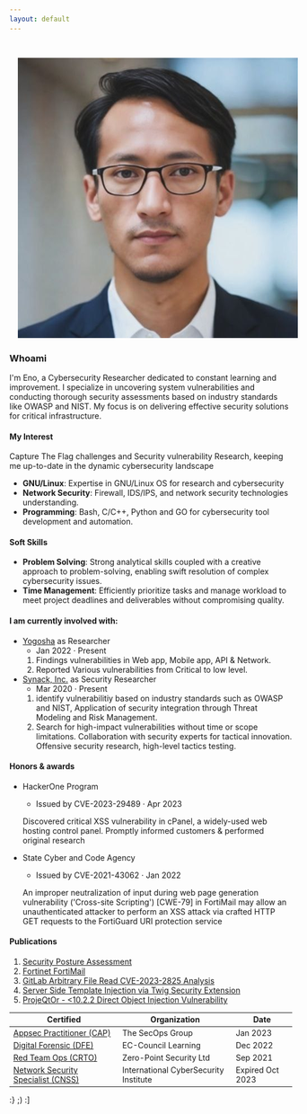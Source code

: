 ```yaml
---
layout: default
---
```


<img class="profile-picture" src="MyProfile.jpg" style="margin: 30px 0 0 15px;">

### Whoami

I'm Eno, a Cybersecurity Researcher dedicated to constant learning and improvement. I specialize in uncovering system vulnerabilities and conducting thorough security assessments based on industry standards like OWASP and NIST. My focus is on delivering effective security solutions for critical infrastructure.

#### My Interest
Capture The Flag challenges and Security vulnerability Research, keeping me up-to-date in the dynamic cybersecurity landscape
- **GNU/Linux**: Expertise in GNU/Linux OS for research and cybersecurity 
- **Network Security**: Firewall, IDS/IPS, and network security technologies understanding.
- **Programming**: Bash, C/C++, Python and GO for cybersecurity tool development and automation.

#### Soft Skills
- **Problem Solving**: Strong analytical skills coupled with a creative approach to problem-solving, enabling swift resolution of complex cybersecurity issues.
- **Time Management**: Efficiently prioritize tasks and manage workload to meet project deadlines and deliverables without compromising quality.

#### I am currently involved with:
- [Yogosha](https://www.yogosha.com/) as Researcher
  - Jan 2022 · Present
   1. Findings vulnerabilities in Web app, Mobile app, API & Network.
   2. Reported Various vulnerabilities from Critical to low level.
- [Synack, Inc.](https://www.synack.com/red-team/) as Security Researcher
  - Mar 2020 · Present
   1. identify vulnerabilitiy based on industry standards such as OWASP and NIST, Application of security integration through Threat Modeling and Risk Management.
   2. Search for high-impact vulnerabilities without time or scope limitations. Collaboration with security experts for tactical innovation. Offensive security research, high-level tactics testing.

#### Honors & awards

- HackerOne Program
  - Issued by CVE-2023-29489 · Apr 2023
  
  Discovered critical XSS vulnerability in cPanel, a widely-used web hosting
control panel. Promptly informed customers & performed original research

- State Cyber and Code Agency
  - Issued by CVE-2021-43062 · Jan 2022
  
  An improper neutralization of input during web page generation vulnerability ('Cross-site Scripting') [CWE-79] in FortiMail may allow an unauthenticated attacker to perform an XSS attack via crafted HTTP GET requests to the FortiGuard URI protection service

#### Publications

1. [Security Posture Assessment](https://z0rs.github.io/articles/Security-Posture-Assessment/)
2. [Fortinet FortiMail](https://z0rs.github.io/articles/Fortinet-FortiMail/)
3. [GitLab Arbitrary File Read CVE-2023-2825 Analysis](https://labs.watchtowr.com/gitlab-arbitrary-file-read-gitlab-cve-2023-2825-analysis/)
4. [Server Side Template Injection via Twig Security Extension](https://z0rs.github.io/blog/Server-Side-Template-Injection/)
5. [ProjeQtOr - <10.2.2 Direct Object Injection Vulnerability](https://labs.watchtowr.com/projeqtor-10-2-2-direct-object-injection-vulnerability/)
   
Certified | Organization | Date
-----|-------|--------
[Appsec Practitioner (CAP)](https://pbs.twimg.com/media/FleEzr8aEAIZ9TB?format=png&name=900x900) | The SecOps Group | Jan 2023
[Digital Forensic (DFE)](https://pbs.twimg.com/media/FlXICtpaAAEP1Fd?format=jpg&name=large) | EC-Council Learning  | Dec 2022
[Red Team Ops (CRTO)](https://eu.badgr.com/public/assertions/6NzBh3joT9mvixgtJMf24Q) | Zero-Point Security Ltd | Sep 2021
[Network Security Specialist (CNSS)](https://www.credential.net/fe7310c6-86d4-42f2-9f30-5e1f4360b9c4) | International CyberSecurity Institute | Expired Oct 2023

:}
;)
:]
